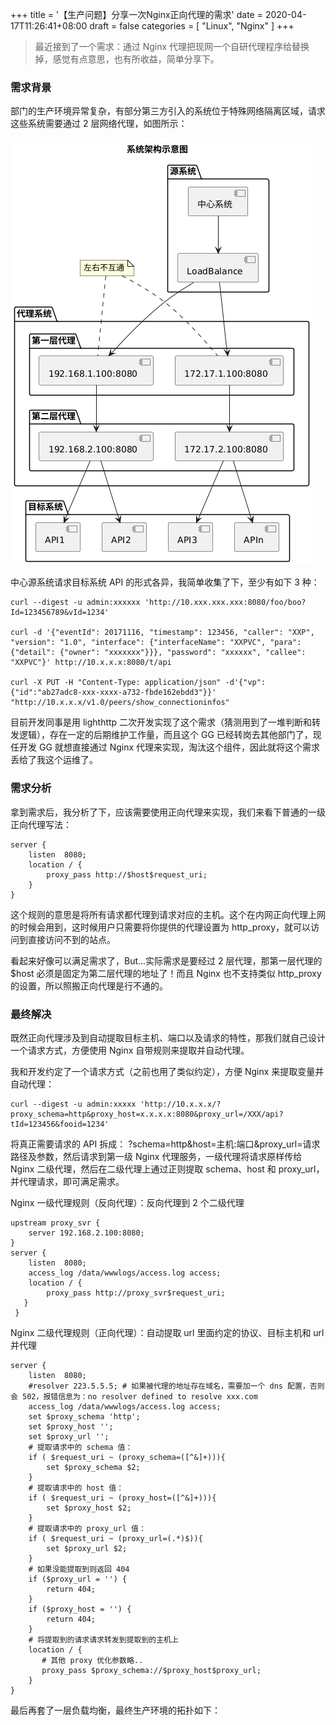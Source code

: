 +++
title = '【生产问题】分享一次Nginx正向代理的需求'
date = 2020-04-17T11:26:41+08:00
draft = false
categories = [
    "Linux",
    "Nginx"
]
+++

> 最近接到了一个需求：通过 Nginx 代理把现网一个自研代理程序给替换掉，感觉有点意思，也有所收益，简单分享下。

### 需求背景

部门的生产环境异常复杂，有部分第三方引入的系统位于特殊网络隔离区域，请求这些系统需要通过 2 层网络代理，如图所示：

![12](../images/12.png)

中心源系统请求目标系统 API 的形式各异，我简单收集了下，至少有如下 3 种：
```shell
curl --digest -u admin:xxxxxx 'http://10.xxx.xxx.xxx:8080/foo/boo?Id=123456789&vId=1234' 
 
curl -d '{"eventId": 20171116, "timestamp": 123456, "caller": "XXP", "version": "1.0", "interface": {"interfaceName": "XXPVC", "para": {"detail": {"owner": "xxxxxxx"}}}, "password": "xxxxxx", "callee": "XXPVC"}' http://10.x.x.x:8080/t/api
 
curl -X PUT -H "Content-Type: application/json" -d'{"vp":{"id":"ab27adc8-xxx-xxxx-a732-fbde162ebdd3"}}' "http://10.x.x.x/v1.0/peers/show_connectioninfos"
```
<!--more-->

目前开发同事是用 lighthttp 二次开发实现了这个需求（猜测用到了一堆判断和转发逻辑），存在一定的后期维护工作量，而且这个 GG 已经转岗去其他部门了，现任开发 GG 就想直接通过 Nginx 代理来实现，淘汰这个组件，因此就将这个需求丢给了我这个运维了。

### 需求分析

拿到需求后，我分析了下，应该需要使用正向代理来实现，我们来看下普通的一级正向代理写法：
```shell
server {  
    listen  8080;  
    location / {  
        proxy_pass http://$host$request_uri; 
    }  
}
```
这个规则的意思是将所有请求都代理到请求对应的主机。这个在内网正向代理上网的时候会用到，这时候用户只需要将你提供的代理设置为 http_proxy，就可以访问到直接访问不到的站点。

看起来好像可以满足需求了，But...实际需求是要经过 2 层代理，那第一层代理的$host 必须是固定为第二层代理的地址了！而且 Nginx 也不支持类似 http_proxy 的设置，所以照搬正向代理是行不通的。

### 最终解决

既然正向代理涉及到自动提取目标主机、端口以及请求的特性，那我们就自己设计一个请求方式，方便使用 Nginx 自带规则来提取并自动代理。

我和开发约定了一个请求方式（之前也用了类似约定），方便 Nginx 来提取变量并自动代理：
```shell
curl --digest -u admin:xxxxx 'http://10.x.x.x/?proxy_schema=http&proxy_host=x.x.x.x:8080&proxy_url=/XXX/api?tId=123456&fooid=1234'
```
将真正需要请求的 API 拆成： ?schema=http&host=主机:端口&proxy_url=请求路径及参数，然后请求到第一级 Nginx 代理服务，一级代理将请求原样传给 Nginx 二级代理，然后在二级代理上通过正则提取 schema、host 和 proxy_url，并代理请求，即可满足需求。

Nginx 一级代理规则（反向代理）：反向代理到 2 个二级代理
```shell
upstream proxy_svr { 
    server 192.168.2.100:8080; 
}
server {  
    listen  8080;  
    access_log /data/wwwlogs/access.log access;
    location / {
        proxy_pass http://proxy_svr$request_uri;
   } 
 }
```
Nginx 二级代理规则（正向代理）：自动提取 url 里面约定的协议、目标主机和 url 并代理

```shell
server {  
    listen  8080;  
    #resolver 223.5.5.5; # 如果被代理的地址存在域名，需要加一个 dns 配置，否则会 502，报错信息为：no resolver defined to resolve xxx.com
    access_log /data/wwwlogs/access.log access;
    set $proxy_schema 'http';
    set $proxy_host '';
    set $proxy_url '';
    # 提取请求中的 schema 值：
    if ( $request_uri ~ (proxy_schema=([^&]+))){
        set $proxy_schema $2;
    }
    # 提取请求中的 host 值：
    if ( $request_uri ~ (proxy_host=([^&]+))){
        set $proxy_host $2;
    }
    # 提取请求中的 proxy_url 值：
    if ( $request_uri ~ (proxy_url=(.*)$)){
        set $proxy_url $2;
    }
    # 如果没能提取到则返回 404
    if ($proxy_url = '') {
        return 404;
    }
    if ($proxy_host = '') {
        return 404;
    }
    # 将提取到的请求请求转发到提取到的主机上
    location / {
       # 其他 proxy 优化参数略..
       proxy_pass $proxy_schema://$proxy_host$proxy_url;
    }  
}
```
最后再套了一层负载均衡，最终生产环境的拓扑如下：

